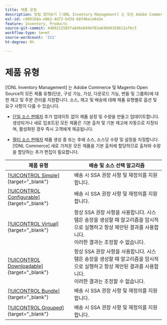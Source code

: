 ```yaml
---
title: 제품 유형
description: 방법 알아보기 [!DNL Inventory Management] 는 모든 Adobe Commerce 및 Magento Open Source 제품 유형에 대한 재고 및 주문 관리를 지원합니다.
exl-id: c800168a-e8b2-4d72-bd3d-68f46ece8a5e
feature: Inventory, Products
source-git-commit: 4d89212585fa846eb94bf83a640d0358812afbc5
workflow-type: tm+mt
source-wordcount: '211'
ht-degree: 0%

---
```


# 제품 유형

[!DNL Inventory Management] 는 Adobe Commerce 및 Magento Open Source의 모든 제품 유형(단순, 구성 가능, 가상, 다운로드 가능, 번들 및 그룹화)에 대한 재고 및 주문 관리를 지원합니다. 소스, 재고 및 배송에 대해 제품 유형별로 옵션 및 요구 사항이 다를 수 있습니다.

- [단일 소스 판매자](merchant-sourcing.md#single-source-merchants) 추가 업데이트 없이 제품 설정 및 수량을 만들고 업데이트합니다. 생성되거나 새로 임포트된 모든 제품은 기본 출처 및 기본 재고에 자동으로 지정되며, 활성화된 경우 즉시 고객에게 제공됩니다.

- [멀티 소스 판매자](merchant-sourcing.md#multi-source-merchants) 제품 생성 중 또는 후에 소스, 소스당 수량 및 설정을 지정합니다. [!DNL Commerce] 새로 가져온 모든 제품을 기본 출처에 할당하므로 출처와 수량을 할당하는 추가 편집이 필요합니다.

| 제품 유형 | 배송 및 소스 선택 알고리즘 |
|--|--|
| [[!UICONTROL Simple]](../catalog/product-create-simple.md){target="_blank"} | 배송 시 SSA 권장 사항 및 재정의를 지원합니다. |
| [[!UICONTROL Configurable]](../catalog/product-create-configurable.md){target="_blank"} | 배송 시 SSA 권장 사항 및 재정의를 지원합니다. |
| [[!UICONTROL Virtual]](../catalog/product-create-virtual.md){target="_blank"} | 항상 SSA 권장 사항을 사용합니다. 시스템은 송장을 생성할 때 알고리즘을 암시적으로 실행하고 항상 제안된 결과를 사용합니다.<br/>이러한 결과는 조정할 수 없습니다. |
| [[!UICONTROL Downloadable]](../catalog/product-create-downloadable.md){target="_blank"} | 항상 SSA 권장 사항을 사용합니다. 시스템은 송장을 생성할 때 알고리즘을 암시적으로 실행하고 항상 제안된 결과를 사용합니다. <br/>이러한 결과는 조정할 수 없습니다. |
| [[!UICONTROL Bundle]](../catalog/product-create-bundle.md){target="_blank"} | 배송 시 SSA 권장 사항 및 재정의를 지원합니다. |
| [[!UICONTROL Grouped]](../catalog/product-create-grouped.md){target="_blank"} | 배송 시 SSA 권장 사항 및 재정의를 지원합니다. |
